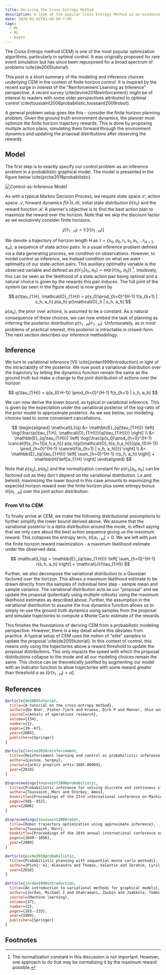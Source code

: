 ```yaml
---
title: Deriving the Cross Entropy Method
description: A look at the popular Cross Entropy Method as an evidence lower bound.
date: 2020-02-02T03:48:00-7:00
tags:
  - ML
  - RL
  - bayes
---
```


The Cross Entropy method (CEM) is one of the most popular optimization algorithms,
particularly in optimal control. It was originally proposed for rare event simulation but has since
been repurposed for a broad spectrum of problems \cite{de2005tutorial}.

This post is a short summary of the modeling and inference choices underlying CEM in the context of finite horizon control. It is inspired by the recent surge in interest of the "Reinforcement Learning as Inference" perspective. A recent survey \cite{levine2018reinforcement} might be of interest to readers with some older perspectives attributed to optimal control \cite{toussaint2006probabilistic,toussaint2009robot}.

A general problem setup goes like this - consider the finite horizon planning problem. Given the ground truth environment dynamics, the planner must optimize the finite horizon trajectory rewards. This is done by proposing multiple action plans, simulating them forward through the environment dynamics and updating the proposal distributions after observing the rewards.

## Model

The first step is to exactly specify our control problem as an inference problem in a probabilistic graphical model. The model is presented in the figure below \cite{piche2018probabilistic}.

![Control-as-Inference Model](//i.imgur.com/nuZUnSi.png)

As with a typical Markov Decision Process, we require state space $\mathcal{S}$, action space $\mathcal{A}$, forward dynamics $f(s^\prime|s,a)$, initial state distribution $p(s_0)$ and the reward function $\mathcal{R}$. A planner's objective is to find the best action plan to maximize the reward over the horizon. Note that we skip the discount factor as we exclusively consider finite horizons.

$$
\mathcal{J}(\tau_{1:H}) = \mathbb{E}\left[ r(\tau_{1:H}) \right]
$$

We denote a trajectory of horizon length $H$ as $\tau = \{ s_0,a_0,r_1,s_1,a_1,... r_{H-1},s_{H}\}$, a sequence of state action pairs. In a usual inference problem defined via a data generating process, we condition on observations. However, to model control as inference, we instead condition on what we _want_ - optimality of our state-action pairs. This auxiliary optimality variable is the observed variable and defined as $p(\mathcal{O}_h|s_h,a_h) = \exp{ \{ r(s_h,a_h) \} }$ [^1]. Intuitively, this can be seen as the likelihood of a state action pair being optimal and a natural choice is given by the rewards this pair induces. The full joint of the system (as seen in the figure above) is now given by

$$
p(\tau_{1:H}, \mathcal{O}_{1:H}) = p(s_0)\prod_{h=0}^{H-1} f(s_{h+1} | s_h, a_h) p(a_h) p(\mathcal{O}_h | s_h, a_h)
$$

$p(a_h)$, the prior over actions, is assumed to be a constant. As a natural consequence of these choices, we can now embed the task of planning as inferring the posterior distribution $p(\tau_{1:H} | \mathcal{O}_{1:H})$. Unfortunately, as in most problems of practical interest, this posterior is intractable in closed-form. The next section describes our inference methodology.

## Inference

We turn to variational inference (VI) \cite{jordan1999introduction} in light of the intractability of
the posterior. We now posit a variational distribution over the trajectory by letting the dynamics
function remain the same as the ground truth but make a change to the _joint_ distribution of actions over the horizon

$$
q(\tau_{1:H}) = q(a_{0:H-1}) \prod_{h=0}^{H-1} f(s_{h+1} | s_h, a_h)
$$

We can now derive the lower bound, as typical in variational inference. This is given by the expectation under the variational posterior of the log-ratio of the prior model to approximate posterior. As we see below, our modeling choices lead to some convenient cancellations.

$$
\begin{aligned}
\mathcal{L}(q) &= \mathbb{E}_{q(\tau_{1:H})} \left[ \log{\frac{p(\tau_{1:H}, \mathcal{O}_{1:H})}{q(\tau_{1:H})}} \right] \\
&= \mathbb{E}_{q(\tau_{1:H})} \left[ \log{\frac{p(s_0)\prod_{h=0}^{H-1} \cancel{f(s_{h+1}|s_h,a_h)} p(a_h)p(\mathcal{O}_h|s_h,a_h)}{q(a_{0:H-1}) \prod_{h=0}^{H-1} \cancel{f(s_{h+1} | s_h, a_h)}}} \right] \\
&= \mathbb{E}_{q(\tau_{1:H})} \left[ \sum_{h=0}^{H-1} r(s_h, a_h) \right] + \mathbb{H}\left[a_{1:H} \right]
\end{aligned}
$$

Note that $p(s_0)$, $p(a_h)$ and the normalization constant for $p(\mathcal{O}_h|s_h,a_h)$ can be factored out as they don't depend on the variational distribution. Lo and behold, maximizing the lower bound in this case amounts to maximizing the expected horizon reward over the finite horizon plus some entropy bonus $\mathbb{H}\left[a_{1:H} \right]$ over the joint action distribution.

### From VI to CEM

To finally arrive at CEM, we make the following distributional assumptions to further simplify the lower bound derived above. We assume that the variational posterior is a delta distribution around the mode, in effect saying that we only care about the best action sequence giving us the maximum reward. This collapses the entropy term, $\mathbb{H}\left[a_{1:H} \right] = 0$. We are left with just the finite horizon reward maximization - a maximum likelihood estimate under the observed data.

$$
\mathcal{L}(q) = \mathbb{E}_{q(\tau_{1:H})} \left[ \sum_{h=0}^{H-1} r(s_h, a_h) \right] = \mathcal{J}(\tau_{1:H})
$$

Further, we also decompose the variational distribution to a Gaussian factored over the horizon. This allows a maximum likelihood estimate to be drawn directly from the samples of individual time step - sample mean and sample variance. The variational distribution acts as our "proposal" and we update the proposal (potentially using multiple rollouts) using the maximum likelihood estimates as described above. Further, the assumption in the variational distribution to assume the true dynamics function allows us to simply re-use the ground truth dynamics using samples from the proposal and simulate trajectories to compute a Monte Carlo estimate of the rewards.

This finishes the foundations of deriving CEM from a probabilistic modeling perspective. However, there is a key detail where this deviates from practice. A typical setup of CEM uses the notion of "elite" samples to update the proposal \cite{de2005tutorial}. In this context of control, this means only using the trajectories above a reward threshold to update the proposal distributions. This only impacts the speed with which the proposal distributions collapse to the mode and all our modeling choices remain the same. This choice can be theoretically justified by augmenting our model with an indicator function to allow trajectories with some reward greater than threshold $\alpha$ as $\mathbb{I}\left[ r(\tau_{1:H}) > \alpha \right]$.

## References

```bib
@article{de2005tutorial,
  title={A tutorial on the cross-entropy method},
  author={De Boer, Pieter-Tjerk and Kroese, Dirk P and Mannor, Shie and Rubinstein, Reuven Y},
  journal={Annals of operations research},
  volume={134},
  number={1},
  pages={19--67},
  year={2005},
  publisher={Springer}
}

@article{levine2018reinforcement,
  title={Reinforcement learning and control as probabilistic inference: Tutorial and review},
  author={Levine, Sergey},
  journal={arXiv preprint arXiv:1805.00909},
  year={2018}
}

@inproceedings{toussaint2006probabilistic,
  title={Probabilistic inference for solving discrete and continuous state Markov Decision Processes},
  author={Toussaint, Marc and Storkey, Amos},
  booktitle={Proceedings of the 23rd international conference on Machine learning},
  pages={945--952},
  year={2006}
}

@inproceedings{toussaint2009robot,
  title={Robot trajectory optimization using approximate inference},
  author={Toussaint, Marc},
  booktitle={Proceedings of the 26th annual international conference on machine learning},
  pages={1049--1056},
  year={2009}
}

@article{piche2018probabilistic,
  title={Probabilistic planning with sequential monte carlo methods},
  author={Pich{\'e}, Alexandre and Thomas, Valentin and Ibrahim, Cyril and Bengio, Yoshua and Pal, Chris},
  year={2018}
}

@article{jordan1999introduction,
  title={An introduction to variational methods for graphical models},
  author={Jordan, Michael I and Ghahramani, Zoubin and Jaakkola, Tommi S and Saul, Lawrence K},
  journal={Machine learning},
  volume={37},
  number={2},
  pages={183--233},
  year={1999},
  publisher={Springer}
}
```

## Footnotes

[^1]: The normalization constant in this discussion is not important. However, one approach to do that may be normalizing it by the maximum reward possible.
